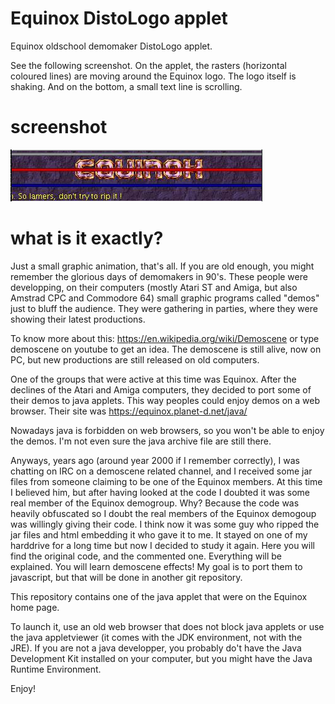 # Equinox DistoLogo applet
Equinox oldschool demomaker DistoLogo applet.

See the following screenshot. On the applet, the rasters (horizontal coloured lines) are moving around the Equinox logo. The logo itself is shaking. And on the bottom, a small text line is scrolling.

# screenshot
![DistoLogo](https://github.com/fabbricius/EqxDistoLogo/blob/master/DistoLogo.png)

# what is it exactly?
Just a small graphic animation, that's all.
If you are old enough, you might remember the glorious days of demomakers in 90's. These people were developping, on their computers (mostly Atari ST and Amiga, but also Amstrad CPC and Commodore 64) small graphic programs called "demos" just to bluff the audience. They were gathering in parties, where they were showing their latest productions.

To know more about this: https://en.wikipedia.org/wiki/Demoscene or type demoscene on youtube to get an idea. The demoscene is still alive, now on PC, but new productions are still released on old computers.

One of the groups that were active at this time was Equinox. After the declines of the Atari and Amiga computers, they decided to port some of their demos to java applets. This way peoples could enjoy demos on a web browser. Their site was https://equinox.planet-d.net/java/

Nowadays java is forbidden on web browsers, so you won't be able to enjoy the demos. I'm not even sure the java archive file are still there.

Anyways, years ago (around year 2000 if I remember correctly), I was chatting on IRC on a demoscene related channel, and I received some jar files from someone claiming to be one of the Equinox members. At this time I believed him, but after having looked at the code I doubted it was some real member of the Equinox demogroup. Why? Because the code was heavily obfuscated so I doubt the real members of the Equinox demogoup was willingly giving their code. I think now it was some guy who ripped the jar files and html embedding it who gave it to me. It stayed on one of my harddrive for a long time but now I decided to study it again. Here you will find the original code, and the commented one. Everything will be explained. You will learn demoscene effects! My goal is to port them to javascript, but that will be done in another git repository.

This repository contains one of the java applet that were on the Equinox home page.

To launch it, use an old web browser that does not block java applets or use the java appletviewer (it comes with the JDK environment, not with the JRE). If you are not a java developper, you probably do't have the Java Development Kit installed on your computer, but you might have the Java Runtime Environment.

Enjoy!

